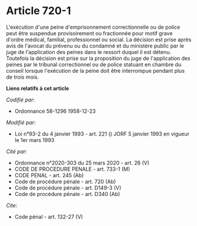 # Article 720-1

L'exécution d'une peine d'emprisonnement correctionnelle ou de police peut être suspendue provisoirement ou fractionnée pour
motif grave d'ordre médical, familial, professionnel ou social. La décision est prise après avis de l'avocat du prévenu ou du
condamné et du ministère public par le juge de l'application des peines dans le ressort duquel il est détenu. Toutefois la
décision est prise sur la proposition du juge de l'application des peines par le tribunal correctionnel ou de police statuant
en chambre du conseil lorsque l'exécution de la peine doit être interrompue pendant plus de trois mois.

**Liens relatifs à cet article**

_Codifié par_:

  - Ordonnance 58-1296 1958-12-23

_Modifié par_:

  - Loi n°93-2 du 4 janvier 1993 - art. 221 () JORF 5 janvier 1993 en vigueur le 1er mars 1993

_Cité par_:

  - Ordonnance n°2020-303 du 25 mars 2020 - art. 26 (V)
  - CODE DE PROCEDURE PENALE - art. 733-1 (M)
  - CODE PENAL - art. 245 (Ab)
  - Code de procédure pénale - art. 720 (Ab)
  - Code de procédure pénale - art. D149-3 (V)
  - Code de procédure pénale - art. D340 (Ab)

_Cite_:

  - Code pénal - art. 132-27 (V)
